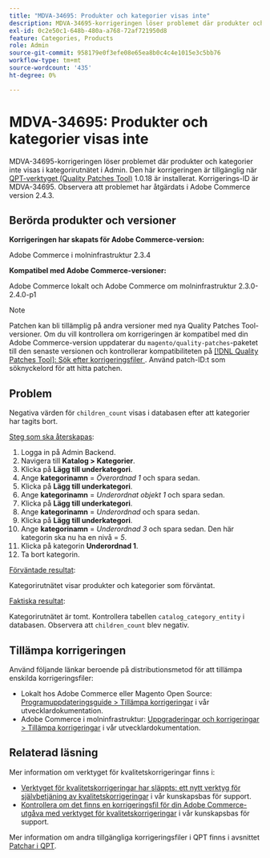 ```yaml
---
title: "MDVA-34695: Produkter och kategorier visas inte"
description: MDVA-34695-korrigeringen löser problemet där produkter och kategorier inte visas i kategorirutnätet i Admin. Den här korrigeringen är tillgänglig när [QPT-verktyget (Quality Patches Tool)](/help/announcements/adobe-commerce-announcements/magento-quality-patches-released-new-tool-to-self-serve-quality-patches.md) 1.0.18 är installerat. Korrigerings-ID är MDVA-34695. Observera att problemet har åtgärdats i Adobe Commerce version 2.4.3.
exl-id: 0c2e50c1-648b-480a-a768-72af721950d8
feature: Categories, Products
role: Admin
source-git-commit: 958179e0f3efe08e65ea8b0c4c4e1015e3c5bb76
workflow-type: tm+mt
source-wordcount: '435'
ht-degree: 0%

---
```


# MDVA-34695: Produkter och kategorier visas inte

MDVA-34695-korrigeringen löser problemet där produkter och kategorier inte visas i kategorirutnätet i Admin. Den här korrigeringen är tillgänglig när [QPT-verktyget (Quality Patches Tool)](/help/announcements/adobe-commerce-announcements/magento-quality-patches-released-new-tool-to-self-serve-quality-patches.md) 1.0.18 är installerat. Korrigerings-ID är MDVA-34695. Observera att problemet har åtgärdats i Adobe Commerce version 2.4.3.

## Berörda produkter och versioner

**Korrigeringen har skapats för Adobe Commerce-version:**

Adobe Commerce i molninfrastruktur 2.3.4

**Kompatibel med Adobe Commerce-versioner:**

Adobe Commerce lokalt och Adobe Commerce om molninfrastruktur 2.3.0-2.4.0-p1

>[!NOTE]
>
>Patchen kan bli tillämplig på andra versioner med nya Quality Patches Tool-versioner. Om du vill kontrollera om korrigeringen är kompatibel med din Adobe Commerce-version uppdaterar du `magento/quality-patches`-paketet till den senaste versionen och kontrollerar kompatibiliteten på [[!DNL Quality Patches Tool]: Sök efter korrigeringsfiler ](https://devdocs.magento.com/quality-patches/tool.html#patch-grid). Använd patch-ID:t som söknyckelord för att hitta patchen.

## Problem

Negativa värden för `children_count` visas i databasen efter att kategorier har tagits bort.

<u>Steg som ska återskapas</u>:

1. Logga in på Admin Backend.
1. Navigera till **Katalog > Kategorier**.
1. Klicka på **Lägg till underkategori**.
1. Ange **kategorinamn** = *Överordnad 1* och spara sedan.
1. Klicka på **Lägg till underkategori**.
1. Ange **kategorinamn** = *Underordnat objekt 1* och spara sedan.
1. Klicka på **Lägg till underkategori**.
1. Ange **kategorinamn** = *Underordnad* och spara sedan.
1. Klicka på **Lägg till underkategori**.
1. Ange **kategorinamn** = *Underordnad 3* och spara sedan. Den här kategorin ska nu ha en nivå = *5*.
1. Klicka på kategorin **Underordnad 1**.
1. Ta bort kategorin.

<u>Förväntade resultat</u>:

Kategorirutnätet visar produkter och kategorier som förväntat.

<u>Faktiska resultat</u>:

Kategorirutnätet är tomt. Kontrollera tabellen `catalog_category_entity` i databasen. Observera att `children_count` blev negativ.

## Tillämpa korrigeringen

Använd följande länkar beroende på distributionsmetod för att tillämpa enskilda korrigeringsfiler:

* Lokalt hos Adobe Commerce eller Magento Open Source: [Programuppdateringsguide > Tillämpa korrigeringar](https://devdocs.magento.com/guides/v2.4/comp-mgr/patching/mqp.html) i vår utvecklardokumentation.
* Adobe Commerce i molninfrastruktur: [Uppgraderingar och korrigeringar > Tillämpa korrigeringar](https://devdocs.magento.com/cloud/project/project-patch.html) i vår utvecklardokumentation.

## Relaterad läsning

Mer information om verktyget för kvalitetskorrigeringar finns i:

* [Verktyget för kvalitetskorrigeringar har släppts: ett nytt verktyg för självbetjäning av kvalitetskorrigeringar](/help/announcements/adobe-commerce-announcements/magento-quality-patches-released-new-tool-to-self-serve-quality-patches.md) i vår kunskapsbas för support.
* [Kontrollera om det finns en korrigeringsfil för din Adobe Commerce-utgåva med verktyget för kvalitetskorrigeringar](/help/support-tools/patches-available-in-qpt-tool/check-patch-for-magento-issue-with-magento-quality-patches.md) i vår kunskapsbas för support.

Mer information om andra tillgängliga korrigeringsfiler i QPT finns i avsnittet [Patchar i QPT](https://support.magento.com/hc/en-us/sections/360010506631-Patches-available-in-QPT-tool-).
